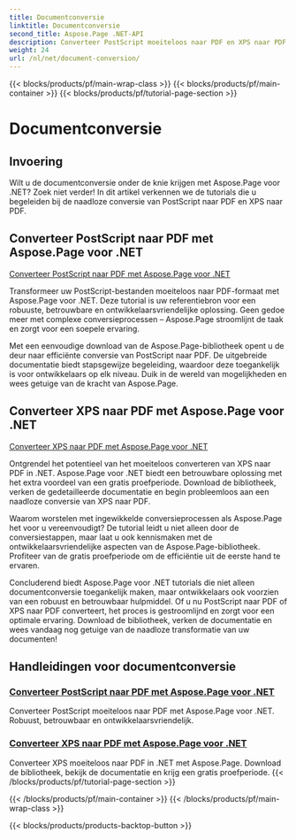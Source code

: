 ```yaml
---
title: Documentconversie
linktitle: Documentconversie
second_title: Aspose.Page .NET-API
description: Converteer PostScript moeiteloos naar PDF en XPS naar PDF met Aspose.Page voor .NET-tutorials. Robuuste, betrouwbare en eenvoudige oplossingen voor naadloze documentconversie.
weight: 24
url: /nl/net/document-conversion/
---
```


{{< blocks/products/pf/main-wrap-class >}}
{{< blocks/products/pf/main-container >}}
{{< blocks/products/pf/tutorial-page-section >}}

# Documentconversie


## Invoering

Wilt u de documentconversie onder de knie krijgen met Aspose.Page voor .NET? Zoek niet verder! In dit artikel verkennen we de tutorials die u begeleiden bij de naadloze conversie van PostScript naar PDF en XPS naar PDF.

## Converteer PostScript naar PDF met Aspose.Page voor .NET

[Converteer PostScript naar PDF met Aspose.Page voor .NET](./convert-postscript-to-pdf/)

Transformeer uw PostScript-bestanden moeiteloos naar PDF-formaat met Aspose.Page voor .NET. Deze tutorial is uw referentiebron voor een robuuste, betrouwbare en ontwikkelaarsvriendelijke oplossing. Geen gedoe meer met complexe conversieprocessen – Aspose.Page stroomlijnt de taak en zorgt voor een soepele ervaring.

Met een eenvoudige download van de Aspose.Page-bibliotheek opent u de deur naar efficiënte conversie van PostScript naar PDF. De uitgebreide documentatie biedt stapsgewijze begeleiding, waardoor deze toegankelijk is voor ontwikkelaars op elk niveau. Duik in de wereld van mogelijkheden en wees getuige van de kracht van Aspose.Page.

## Converteer XPS naar PDF met Aspose.Page voor .NET

[Converteer XPS naar PDF met Aspose.Page voor .NET](./convert-xps-to-pdf/)

Ontgrendel het potentieel van het moeiteloos converteren van XPS naar PDF in .NET. Aspose.Page voor .NET biedt een betrouwbare oplossing met het extra voordeel van een gratis proefperiode. Download de bibliotheek, verken de gedetailleerde documentatie en begin probleemloos aan een naadloze conversie van XPS naar PDF.

Waarom worstelen met ingewikkelde conversieprocessen als Aspose.Page het voor u vereenvoudigt? De tutorial leidt u niet alleen door de conversiestappen, maar laat u ook kennismaken met de ontwikkelaarsvriendelijke aspecten van de Aspose.Page-bibliotheek. Profiteer van de gratis proefperiode om de efficiëntie uit de eerste hand te ervaren.

Concluderend biedt Aspose.Page voor .NET tutorials die niet alleen documentconversie toegankelijk maken, maar ontwikkelaars ook voorzien van een robuust en betrouwbaar hulpmiddel. Of u nu PostScript naar PDF of XPS naar PDF converteert, het proces is gestroomlijnd en zorgt voor een optimale ervaring. Download de bibliotheek, verken de documentatie en wees vandaag nog getuige van de naadloze transformatie van uw documenten!
## Handleidingen voor documentconversie
### [Converteer PostScript naar PDF met Aspose.Page voor .NET](./convert-postscript-to-pdf/)
Converteer PostScript moeiteloos naar PDF met Aspose.Page voor .NET. Robuust, betrouwbaar en ontwikkelaarsvriendelijk.
### [Converteer XPS naar PDF met Aspose.Page voor .NET](./convert-xps-to-pdf/)
Converteer XPS moeiteloos naar PDF in .NET met Aspose.Page. Download de bibliotheek, bekijk de documentatie en krijg een gratis proefperiode.
{{< /blocks/products/pf/tutorial-page-section >}}

{{< /blocks/products/pf/main-container >}}
{{< /blocks/products/pf/main-wrap-class >}}

{{< blocks/products/products-backtop-button >}}
